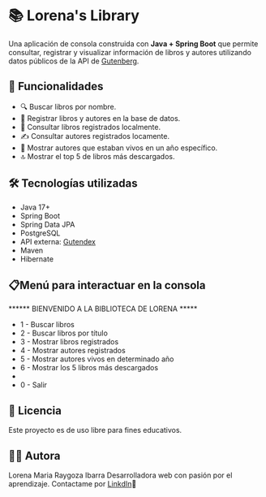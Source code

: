 # 📚 Lorena's Library

Una aplicación de consola construida con **Java + Spring Boot** que permite consultar, registrar y visualizar información de libros y autores utilizando datos públicos de la API de [Gutenberg](https://gutendex.com/).

## 🚀 Funcionalidades

- 🔍 Buscar libros por nombre.
- 📖 Registrar libros y autores en la base de datos.
- 🧠 Consultar libros registrados localmente.
- ✍️ Consultar autores registrados locamente.
- 📅 Mostrar autores que estaban vivos en un año específico.
- 🔝 Mostrar el top 5 de libros más descargados.

## 🛠️ Tecnologías utilizadas

- Java 17+
- Spring Boot
- Spring Data JPA
- PostgreSQL 
- API externa: [Gutendex](https://gutendex.com/)
- Maven
- Hibernate

## 📋Menú para interactuar en la consola

****** BIENVENIDO A LA BIBLIOTECA DE LORENA *****
- 1 - Buscar libros
- 2 - Buscar libros por título
- 3 - Mostrar libros registrados
- 4 - Mostrar autores registrados
- 5 - Mostrar autores vivos en determinado año
- 6 - Mostrar los 5 libros más descargados
-
- 0 - Salir

## 📄 Licencia
Este proyecto es de uso libre para fines educativos.

## 👩‍💻 Autora
Lorena Maria Raygoza Ibarra
Desarrolladora web con pasión por el aprendizaje.
Contactame por [LinkdIn](www.linkedin.com/in/lorena-raygoza09)🌟

